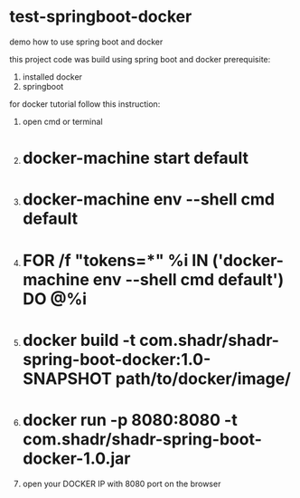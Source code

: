 # test-springboot-docker
demo how to use spring boot and docker

this project code was build using spring boot and docker
prerequisite:
1. installed docker 
2. springboot 

for docker tutorial follow this instruction:
1. open cmd or terminal
2. # docker-machine start default
3. # docker-machine env --shell cmd default
4. # FOR /f "tokens=*" %i IN ('docker-machine env --shell cmd default') DO @%i
5. # docker build -t com.shadr/shadr-spring-boot-docker:1.0-SNAPSHOT path/to/docker/image/
6. # docker run -p 8080:8080 -t com.shadr/shadr-spring-boot-docker-1.0.jar
7. open your DOCKER IP with 8080 port on the browser 
